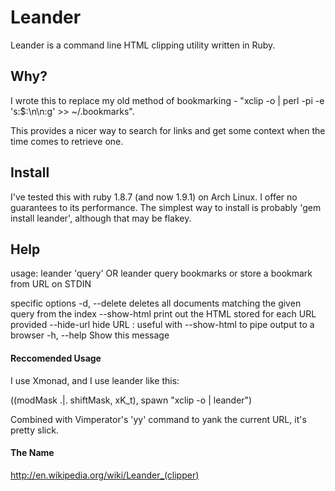 # Leander

Leander is a command line HTML clipping utility written in Ruby.

## Why?

I wrote this to replace my old method of bookmarking - "xclip -o | perl -pi -e 's:$:\\n\\n:g' >> ~/.bookmarks".

This provides a nicer way to search for links and get some context when the time comes to retrieve one.

## Install

I've tested this with ruby 1.8.7 (and now 1.9.1) on Arch Linux. I offer no guarantees to its performance.
The simplest way to install is probably 'gem install leander', although that may be flakey.

## Help
usage: leander 'query' OR leander
 query bookmarks or store a bookmark from URL on STDIN

specific options
        -d, --delete                     deletes all documents matching the given query from the index 
        --show-html                  print out the HTML stored for each URL provided
        --hide-url                   hide URL : useful with --show-html to pipe output to a browser
    -h, --help                       Show this message

#### Reccomended Usage
I use Xmonad, and I use leander like this:

((modMask .|. shiftMask, xK_t), spawn "xclip -o | leander")

Combined with Vimperator's 'yy' command to yank the current URL, it's pretty slick.

#### The Name
http://en.wikipedia.org/wiki/Leander_(clipper)
